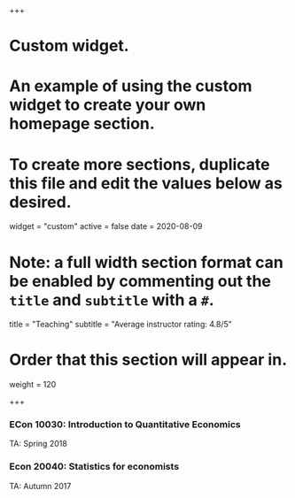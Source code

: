 +++
# Custom widget.
# An example of using the custom widget to create your own homepage section.
# To create more sections, duplicate this file and edit the values below as desired.
widget = "custom"
active = false
date = 2020-08-09

# Note: a full width section format can be enabled by commenting out the `title` and `subtitle` with a `#`.
title = "Teaching"
subtitle = "Average instructor rating: 4.8/5"

# Order that this section will appear in.
weight = 120

+++



### ECon 10030: Introduction to Quantitative Economics
TA: Spring  2018 

### Econ 20040: Statistics for economists
TA: Autumn 2017